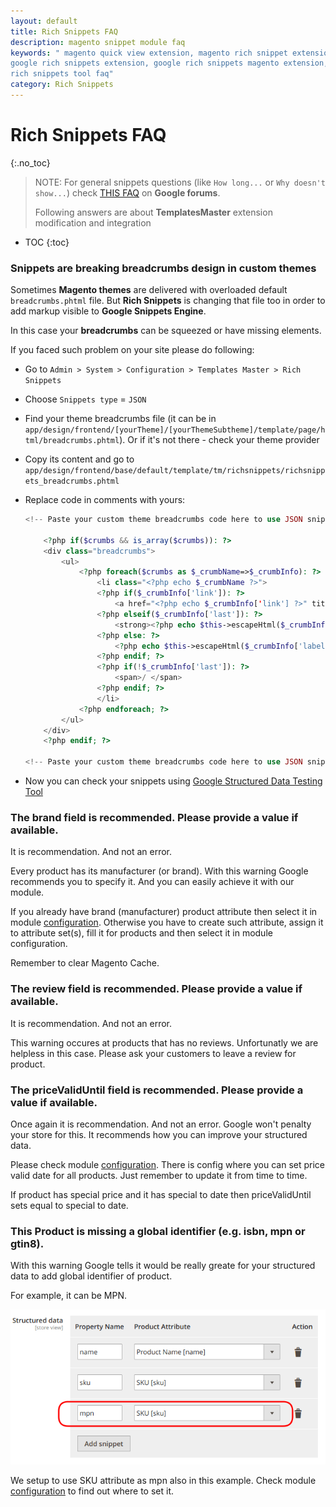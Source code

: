 ```yaml
---
layout: default
title: Rich Snippets FAQ
description: magento snippet module faq
keywords: " magento quick view extension, magento rich snippet extension, magento
google rich snippets extension, google rich snippets magento extension, google
rich snippets tool faq"
category: Rich Snippets
---
```


# Rich Snippets FAQ
{:.no_toc}

> NOTE: For general snippets questions (like `How long...` or  `Why doesn't show...`) 
> check [THIS FAQ](https://sites.google.com/site/webmasterhelpforum/en/faq-rich-snippets) 
> on **Google forums**. 
> 
> Following answers are about **TemplatesMaster** extension modification and integration

* TOC
{:toc}

### Snippets are breaking breadcrumbs design in custom themes

Sometimes **Magento themes** are delivered with overloaded default `breadcrumbs.phtml` 
file. But **Rich Snippets** is changing that file too in order to add markup visible to 
**Google Snippets Engine**.

In this case your **breadcrumbs** can be squeezed or have missing elements.

If you faced such problem on your site please do following:

  * Go to `Admin > System > Configuration > Templates Master > Rich Snippets`
  * Choose `Snippets type` = `JSON`
  * Find your theme breadcrumbs file 
    (it can be in `app/design/frontend/[yourTheme]/[yourThemeSubtheme]/template/page/html/breadcrumbs.phtml`).
    Or if it's not there - check your theme provider
  * Copy its content and go to `app/design/frontend/base/default/template/tm/richsnippets/richsnippets_breadcrumbs.phtml`
  * Replace code in comments with yours:
    
    ```php
    <!-- Paste your custom theme breadcrumbs code here to use JSON snippets -->

        <?php if($crumbs && is_array($crumbs)): ?>
        <div class="breadcrumbs">
            <ul>
                <?php foreach($crumbs as $_crumbName=>$_crumbInfo): ?>
                    <li class="<?php echo $_crumbName ?>">
                    <?php if($_crumbInfo['link']): ?>
                        <a href="<?php echo $_crumbInfo['link'] ?>" title="<?php echo $this->escapeHtml($_crumbInfo['title']) ?>"><?php echo $this->escapeHtml($_crumbInfo['label']) ?></a>
                    <?php elseif($_crumbInfo['last']): ?>
                        <strong><?php echo $this->escapeHtml($_crumbInfo['label']) ?></strong>
                    <?php else: ?>
                        <?php echo $this->escapeHtml($_crumbInfo['label']) ?>
                    <?php endif; ?>
                    <?php if(!$_crumbInfo['last']): ?>
                        <span>/ </span>
                    <?php endif; ?>
                    </li>
                <?php endforeach; ?>
            </ul>
        </div>
        <?php endif; ?>

    <!-- Paste your custom theme breadcrumbs code here to use JSON snippets END -->
    ```
  * Now you can check your snippets using [Google Structured Data Testing Tool](https://search.google.com/structured-data/testing-tool)

### The brand field is recommended. Please provide a value if available.

It is recommendation. And not an error.

Every product has its manufacturer (or brand). With this warning Google recommends you to specify it. And you can easily achieve it with our module.

If you already have brand (manufacturer) product attribute then select it in module [configuration](../configuration/#product-data). Otherwise you have to create such attribute, assign it to attribute set(s), fill it for products and then select it in module configuration.

Remember to clear Magento Cache.

### The review field is recommended. Please provide a value if available.

It is recommendation. And not an error.

This warning occures at products that has no reviews. Unfortunatly we are helpless in this case. Please ask your customers to leave a review for product.

### The priceValidUntil field is recommended. Please provide a value if available.

Once again it is recommendation. And not an error. Google won't penalty your store for this. It recommends how you can improve your structured data.

Please check module [configuration](../configuration/#product-data). There is config where you can set price valid date for all products. Just remember to update it from time to time.

If product has special price and it has special to date then priceValidUntil sets equal to special to date.

### This Product is missing a global identifier (e.g. isbn, mpn or gtin8).

With this warning Google tells it would be really greate for your structured data to add global identifier of product.

For example, it can be MPN.

![Structured data mpn](/images/m2/rich-snippets/config-structured-data.png)

We setup to use SKU attribute as mpn also in this example. Check module [configuration](../configuration/#product-data) to find out where to set it.
